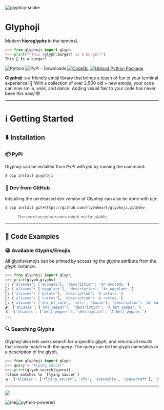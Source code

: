 ![glyphoji-snake](https://github.com/rly0nheart/glyphoji/assets/74001397/1b32fe5a-ef9a-48b6-89f7-0e0bd647704c)

# Glyphoji
Modern **hieroglyphs** in the terminal.
```Python
>>> from glyphoji import glyph
>>> print(f"This {glyph.burger} is a burger!")
This 🍔 is a burger!
```
![Python](https://img.shields.io/badge/python-3670A0?style=flat&logo=python&logoColor=ffdd54)
![PyPI - Downloads](https://img.shields.io/pypi/dm/glyphoji?logo=pypi)
[![CodeQL](https://github.com/rly0nheart/glyphoji/actions/workflows/codeql.yml/badge.svg)](https://github.com/rly0nheart/glyphoji/actions/workflows/codeql.yml)
[![Upload Python Package](https://github.com/rly0nheart/glyphoji/actions/workflows/python-publish.yml/badge.svg)](https://github.com/rly0nheart/glyphoji/actions/workflows/python-publish.yml)

**Glyphoji** is a friendly emoji library that brings a touch of fun to your terminal experience! 🎉 With a collection of over 2,500 old + new emojis, your code can now smile, wink, and dance. 
Adding visual flair to your code has never been this easy!😎
***

# ℹ️ Getting Started
## ⬇️ Installation
### 📦 PyPI
Glyphoji can be installed from PyPI with *pip* by running the command:
```
$ pip install glyphoji
```
### 🚧 Dev from GitHub
Intstalling the unreleased dev version of Glyphoji can also be done with *pip*:
```
$ pip install git+https://github.com/rly0nheart/glyphoji.git@dev
```
> The unreleased versions might not be stable.
***
## 📖 Code Examples
### 😀 Available Glyphs/Emojis
All glyphs/emojis can be printed by accessing the *glyphs* attribute from the *glyph* instance.
```Python
>>> from glyphoji import glyph
>>> print(glyph.glyphs)
🥑: {'aliases': ['avocado'], 'description': 'An avocado.'}
🍆: {'aliases': ['eggplant'], 'description': 'An eggplant.'}
🥔: {'aliases': ['potato'], 'description': 'A potato.'}
🥕: {'aliases': ['carrot'], 'description': 'A carrot.'}
🌽: {'aliases': ['ear_of_corn', 'corn', 'maize'], 'description': 'An ear of corn.'}
🌶️: {'aliases': ['hot_pepper'], 'description': 'A hot pepper.'}
🫑: {'aliases': ['bell_pepper'], 'description': 'A bell pepper.'}
...
```

### 🔍 Searching Glyphs
Glyphoji also lets users search for a specific glyph, and returns all results that closely match with the query. The query can be the glyph name/alias or a description of the glyph.

```Python
>>> from glyphoji import glyph
>>> query = "flying saucer"
>>> print(glyph.search(query))
[close matches to `flying saucer`]
🛸: {'aliases': ['flying_saucer', 'ufo', 'spaceship', 'spacecraft'], 'description': 'A flying saucer.'}
```
***
<a href="https://www.buymeacoffee.com/_rly0nheart"><img src="https://img.buymeacoffee.com/button-api/?text=Buy me a coffee&emoji=&slug=_rly0nheart&button_colour=40DCA5&font_colour=ffffff&font_family=Comic&outline_colour=000000&coffee_colour=FFDD00" /></a>

![me](https://github.com/rly0nheart/glyphoji/assets/74001397/e202c4c1-9a69-40c4-a4da-1e95befb08ee)![python-powered](https://github.com/rly0nheart/glyphoji/assets/74001397/797adebc-2b98-41bc-9019-2b0079fc32dc)
